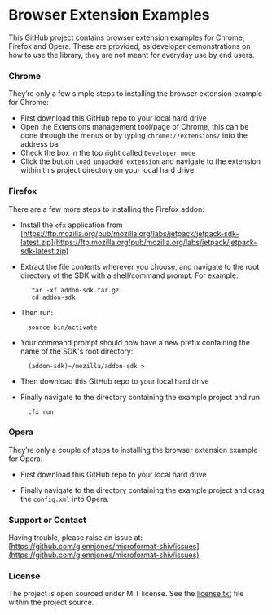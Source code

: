 # Browser Extension Examples

This GitHub project contains browser extension examples for Chrome, Firefox and Opera. These are provided, as developer demonstrations on how to use the library, they are not meant for everyday use by end users. 


### Chrome

They’re only a few simple steps to installing the browser extension example for Chrome:

* First download this GitHub repo to your local hard drive
* Open the Extensions management tool/page of Chrome, this can be done through the menus or by typing `chrome://extensions/` into the address bar
* Check the box in the top right called `Developer mode`
* Click the button `Load unpacked extension` and navigate to the extension within this project directory on your local hard drive


### Firefox
There are a few more steps to installing the Firefox addon:

* Install the `cfx` application from [https://ftp.mozilla.org/pub/mozilla.org/labs/jetpack/jetpack-sdk-latest.zip](https://ftp.mozilla.org/pub/mozilla.org/labs/jetpack/jetpack-sdk-latest.zip)
* Extract the file contents wherever you choose, and navigate to the root directory of the SDK with a shell/command prompt. For example:

         tar -xf addon-sdk.tar.gz
         cd addon-sdk

* Then run:

        source bin/activate

* Your command prompt should now have a new prefix containing the name of the SDK's root directory:

        (addon-sdk)~/mozilla/addon-sdk >

* Then download this GitHub repo to your local hard drive

* Finally navigate to the directory containing the example project and run

        cfx run  



### Opera
They’re only a couple of steps to installing the browser extension example for Opera:

* First download this GitHub repo to your local hard drive

* Finally navigate to the directory containing the example project and drag the `config.xml` into Opera.



### Support or Contact

Having trouble, please raise an issue at: [https://github.com/glennjones/microformat-shiv/issues](https://github.com/glennjones/microformat-shiv/issues)


### License

The project is open sourced under MIT license. See the [license.txt](https://raw.github.com/glennjones/microformat-shiv/master/license.txt "license.txt") file within the project source.
